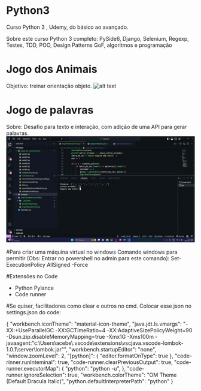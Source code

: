 # Python3
Curso Python 3 , Udemy, do básico ao avançado.

Sobre este curso
Python 3 completo: PySide6, Django, Selenium, Regexp, Testes, TDD, POO, Design Patterns GoF, algoritmos e programação

# Jogo dos Animais
Objetivo: treinar orientação objeto.
![alt text](https://github.com/acebeR/Python3/Jogo_dos_Animais/image.png?raw=true)

# Jogo de palavras
Sobre: Desafio para texto e interação, com adição de uma API para gerar palavras.
![alt text](https://github.com/acebeR/Python3/blob/main/imagens/e3b778f9-d47b-4a72-a375-7ee5dd3742e8.gif?raw=true)

#Para criar uma máquina virtual no windows
Comando windows para permitir (Obs: Entrar no powershell no admin para este comando): Set-ExecutionPolicy AllSigned -Force

#Extensões no Code
- Python Pylance
- Code runner

#Se quiser, facilitadores como clear e outros no cmd. Colocar esse json no settings.json do code:

{
    "workbench.iconTheme": "material-icon-theme",
    "java.jdt.ls.vmargs": "-XX:+UseParallelGC -XX:GCTimeRatio=4 -XX:AdaptiveSizePolicyWeight=90 -Dsun.zip.disableMemoryMapping=true -Xmx1G -Xms100m -javaagent:\"c:\\Users\\acebe\\.vscode\\extensions\\vscjava.vscode-lombok-1.0.1\\server\\lombok.jar\"",
    "workbench.startupEditor": "none",
    "window.zoomLevel": 2,
    "[python]": {
        "editor.formatOnType": true
    },
    "code-rinner.runInteminal": true,
    "code-runner.clearPreviousOutput": true,
    "code-runner.executorMap": {
        "python": "python -u",
    },
    "code-runner.ignoreSelection": true,
    "workbench.colorTheme": "OM Theme (Default Dracula Italic)",
    "python.defaultInterpreterPath": "python"
}
